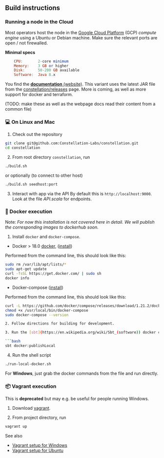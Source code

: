 ## Build instructions
### Running a node in the Cloud
Most operators host the node in the 
[Google Cloud Platform](https://cloud.google.com/) 
(GCP) *compute engine* using a Ubuntu or Debian machine. Make sure the relevant ports are open / not firewalled. 

**Minimal specs**
```haskell
    CPU:       2-core minimum
    Memory:    3 GB or higher
    Disk:      50-200 GB available
    Software:  Java 8.x
```

You find the 
[**documentation** (website)](https://constellation-labs.github.io/constellation/running-a-node/).
This variant uses the latest JAR file from the 
[constellation/releases](https://github.com/Constellation-Labs/constellation/releases)
page. 
More is coming, as well as more support for docker and terraform.

(TODO: make these as well as the webpage docs read their content from a common file)

### :computer: On Linux and Mac
1. Check out the repository

```bash
git clone git@github.com:Constellation-Labs/constellation.git
cd constellation
```

2. From root directory `constellation`, run 

```bash
./build.sh
```

or optionally (to connect to other host)

```bash
./build.sh seedhost:port
```

3. Interact with app via the API 
By default this is `http://localhost:9000`. Look at the file _API.scala_ for endpoints.

### :whale2: Docker execution 

Note: *For now this installation is not covered here in detail. We will publish the corresponding images to dockerhub soon.*

1. Install `docker` and `docker-compose`.

* Docker > 18.0 [docker](https://www.docker.com/), ([install](https://docs.docker.com/install/))

Performed from the command line, this should look like this:

```bash
sudo rm /var/lib/apt/lists/*
sudo apt-get update
curl -fsSL https://get.docker.com/ | sudo sh
docker info
```

* Docker-compose ([install](https://docs.docker.com/compose/install/))

Performed from the command line, this should look like this:

```bash
curl -L https://github.com/docker/compose/releases/download/1.21.2/docker-compose-`uname -s`-`uname -m` -o /usr/local/bin/docker-compose
chmod +x /usr/local/bin/docker-compose
sudo docker-compose --version

2. Follow directions for building for development.

3. Run the [sbt](https://en.wikipedia.org/wiki/Sbt_(software)) docker command

```bash
sbt docker:publishLocal
```

4. Run the shell script

```bash
./run-local-docker.sh
```

For **Windows**, just grab the docker commands from the file and run directly.

### :package: Vagrant execution
This is **deprecated** but may e.g. be useful for people running Windows.

1. Download [vagrant](https://www.vagrantup.com).

2. From project directory, run 

```bash
vagrant up
```

See also

* [Vagrant setup for Windows](https://drive.google.com/file/d/1xobpv4Ew1iCN9j-M-ItU6PsfnybHUryy/view)
* [Vagrant setup for Ubuntu](https://docs.google.com/document/u/1/d/e/2PACX-1vST7vBIMxom99hKr5XyVFpM6TAs_pw-iqq403AktMWnqr3dxUFX5c0g9BWD5gU5TDPZVXKcW3HTWbVl/pub)
